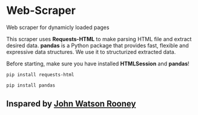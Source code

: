 # Web-Scraper
Web scraper for dynamicly loaded pages

This scraper uses **Requests-HTML** to make parsing HTML file and extract desired data. **pandas** is a Python package that provides fast, flexible and expressive data structures. We use it to structurized extracted data.

Before starting, make sure you have installed **HTMLSession** and **pandas**!

```
pip install requests-html
```
```
pip install pandas
```

## Inspared by [John Watson Rooney](https://www.youtube.com/c/JohnWatsonRooney/videos)

